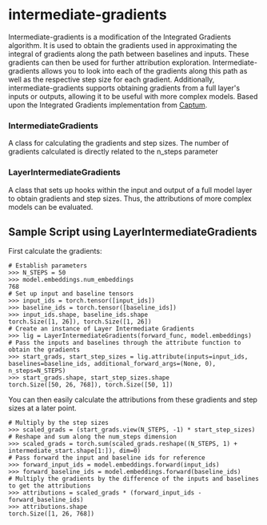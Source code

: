 # intermediate-gradients
Intermediate-gradients is a modification of the Integrated Gradients algorithm.  It is used to obtain the gradients used in approximating the integral of gradients along the path between baselines and inputs.  These gradients can then be used for further attribution exploration.  Intermediate-gradients allows you to look into each of the gradients along this path as well as the respective step size for each gradient.  Additionally, intermediate-gradients supports obtaining gradients from a full layer's inputs or outputs, allowing it to be useful with more complex models.  Based upon the Integrated Gradients implementation from [Captum](https://captum.ai).

### IntermediateGradients
A class for calculating the gradients and step sizes.  The number of gradients calculated is directly related to the n_steps parameter
### LayerIntermediateGradients
A class that sets up hooks within the input and output of a full model layer to obtain gradients and step sizes.  Thus, the attributions of more complex models can be evaluated.

## Sample Script using LayerIntermediateGradients
First calculate the gradients:

	# Establish parameters
	>>> N_STEPS = 50
	>>> model.embeddings.num_embeddings
	768
	# Set up input and baseline tensors
	>>> input_ids = torch.tensor([input_ids])
	>>> baseline_ids = torch.tensor([baseline_ids])
	>>> input_ids.shape, baseline_ids.shape
	torch.Size([1, 26]), torch.Size([1, 26])
	# Create an instance of Layer Intermediate Gradients
	>>> lig = LayerIntermediateGradients(forward_func, model.embeddings)
	# Pass the inputs and baselines through the attribute function to obtain the gradients
	>>> start_grads, start_step_sizes = lig.attribute(inputs=input_ids, baselines=baseline_ids, additional_forward_args=(None, 0), n_steps=N_STEPS)
	>>> start_grads.shape, start_step_sizes.shape
	torch.Size([50, 26, 768]), torch.Size([50, 1])

You can then easily calculate the attributions from these gradients and step sizes at a later point.

	# Multiply by the step sizes
	>>> scaled_grads = (start_grads.view(N_STEPS, -1) * start_step_sizes)
	# Reshape and sum along the num_steps dimension
	>>> scaled_grads = torch.sum(scaled_grads.reshape((N_STEPS, 1) + intermediate_start.shape[1:]), dim=0)
	# Pass forward the input and baseline ids for reference
	>>> forward_input_ids = model.embeddings.forward(input_ids)
	>>> forward_baseline_ids = model.embeddings.forward(baseline_ids)
	# Multiply the gradients by the difference of the inputs and baselines to get the attributions
	>>> attributions = scaled_grads * (forward_input_ids - forward_baseline_ids)
	>>> attributions.shape
	torch.Size([1, 26, 768])
	
